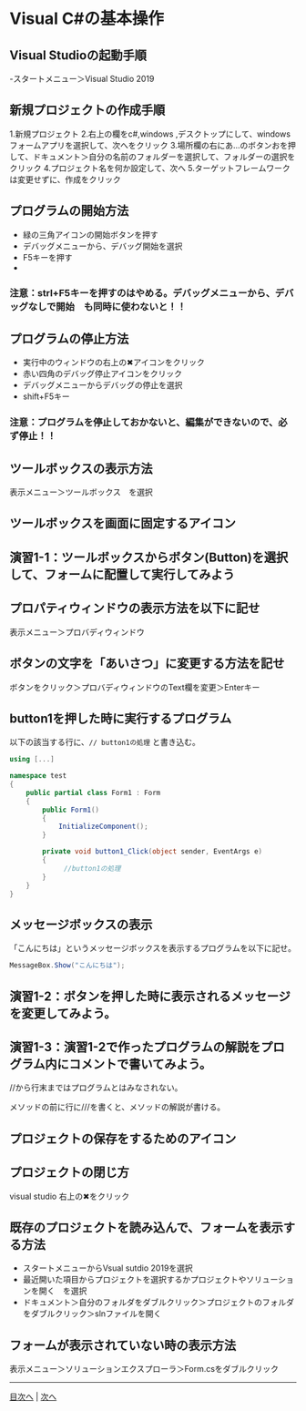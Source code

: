 # Visual C#の基本操作
## Visual Studioの起動手順
-スタートメニュー＞Visual Studio 2019


## 新規プロジェクトの作成手順
1.新規プロジェクト 
2.右上の欄をc#,windows ,デスクトップにして、windowsフォームアプリを選択して、次へをクリック
3.場所欄の右にあ…のボタンおを押して、ドキュメント＞自分の名前のフォルダーを選択して、フォルダーの選択をクリック
4.プロジェクト名を何か設定して、次へ
5.ターゲットフレームワークは変更せずに、作成をクリック

## プログラムの開始方法
- 緑の三角アイコンの開始ボタンを押す
- デバッグメニューから、デバッグ開始を選択
- F5キーを押す
-

### 注意：strl+F5キーを押すのはやめる。デバッグメニューから、デバッグなしで開始　も同時に使わないと！！

## プログラムの停止方法
- 実行中のウィンドウの右上の✖アイコンをクリック
- 赤い四角のデバッグ停止アイコンをクリック
- デバッグメニューからデバッグの停止を選択
- shift+F5キー

### 注意：プログラムを停止しておかないと、編集ができないので、必ず停止！！

## ツールボックスの表示方法
表示メニュー＞ツールボックス　を選択


## ツールボックスを画面に固定するアイコン



## 演習1-1：ツールボックスからボタン(Button)を選択して、フォームに配置して実行してみよう



## プロパティウィンドウの表示方法を以下に記せ
表示メニュー＞プロバディウィンドウ


## ボタンの文字を「あいさつ」に変更する方法を記せ
ボタンをクリック＞プロバディウィンドウのText欄を変更＞Enterキー


## button1を押した時に実行するプログラム
以下の該当する行に、`// button1の処理` と書き込む。

```cs
using [...]

namespace test
{
    public partial class Form1 : Form
    {
        public Form1()
        {
            InitializeComponent();
        }

        private void button1_Click(object sender, EventArgs e)
        {
　　　　　　　　//button1の処理
        }
    }
}
```

## メッセージボックスの表示
「こんにちは」というメッセージボックスを表示するプログラムを以下に記せ。

```cs
MessageBox.Show("こんにちは");
```

## 演習1-2：ボタンを押した時に表示されるメッセージを変更してみよう。



## 演習1-3：演習1-2で作ったプログラムの解説をプログラム内にコメントで書いてみよう。
//から行末まではプログラムとはみなされない。

メソッドの前に行に///を書くと、メソッドの解説が書ける。

## プロジェクトの保存をするためのアイコン



## プロジェクトの閉じ方
visual studio 右上の✖をクリック


## 既存のプロジェクトを読み込んで、フォームを表示する方法
- スタートメニューからVsual sutdio 2019を選択
- 最近開いた項目からプロジェクトを選択するかプロジェクトやソリューションを開く　を選択
- ドキュメント＞自分のフォルダをダブルクリック＞プロジェクトのフォルダをダブルクリック＞slnファイルを開く

## フォームが表示されていない時の表示方法
表示メニュー＞ソリューションエクスプローラ＞Form.csをダブルクリック


---

[目次へ](README.md#%E7%9B%AE%E6%AC%A1) | [次へ](README.md#%E3%83%97%E3%83%AD%E3%82%B0%E3%83%A9%E3%83%9F%E3%83%B3%E3%82%B0%E3%81%AE%E8%82%9D)
